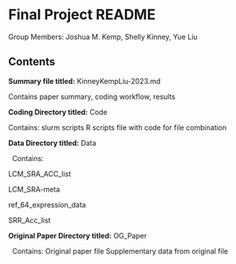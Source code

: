 # Final Project README

Group Members: Joshua M. Kemp, Shelly Kinney, Yue Liu

## Contents

**Summary file titled:** KinneyKempLiu-2023.md
&nbsp;

   Contains paper summary, coding workflow, results


**Coding Directory titled:** Code
&nbsp;

   Contains:
      slurm scripts
      R scripts
      file with code for file combination
      


**Data Directory titled:** Data

&nbsp;
   Contains:
   
   LCM_SRA_ACC_list
      
   LCM_SRA-meta
      
   ref_64_expression_data
      
   SRR_Acc_list
      
      
      

**Original Paper Directory titled:** OG_Paper

&nbsp;
Contains: 
Original paper file
Supplementary data from original file


